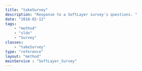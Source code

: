 ```yaml
---
title: "takeSurvey"
description: "Response to a SoftLayer survey's questions. "
date: "2018-02-12"
tags:
    - "method"
    - "sldn"
    - "Survey"
classes:
    - "takeSurvey"
type: "reference"
layout: "method"
mainService : "SoftLayer_Survey"
---
```

